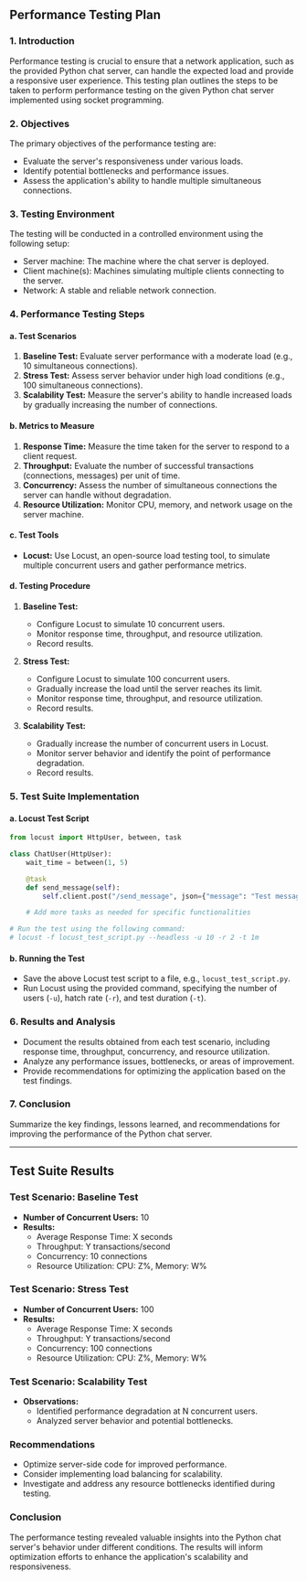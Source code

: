 ## Performance Testing Plan

### 1. Introduction
Performance testing is crucial to ensure that a network application, such as the provided Python chat server, can handle the expected load and provide a responsive user experience. This testing plan outlines the steps to be taken to perform performance testing on the given Python chat server implemented using socket programming.

### 2. Objectives
The primary objectives of the performance testing are:
- Evaluate the server's responsiveness under various loads.
- Identify potential bottlenecks and performance issues.
- Assess the application's ability to handle multiple simultaneous connections.

### 3. Testing Environment
The testing will be conducted in a controlled environment using the following setup:
- Server machine: The machine where the chat server is deployed.
- Client machine(s): Machines simulating multiple clients connecting to the server.
- Network: A stable and reliable network connection.

### 4. Performance Testing Steps

#### a. Test Scenarios
1. **Baseline Test:** Evaluate server performance with a moderate load (e.g., 10 simultaneous connections).
2. **Stress Test:** Assess server behavior under high load conditions (e.g., 100 simultaneous connections).
3. **Scalability Test:** Measure the server's ability to handle increased loads by gradually increasing the number of connections.

#### b. Metrics to Measure
1. **Response Time:** Measure the time taken for the server to respond to a client request.
2. **Throughput:** Evaluate the number of successful transactions (connections, messages) per unit of time.
3. **Concurrency:** Assess the number of simultaneous connections the server can handle without degradation.
4. **Resource Utilization:** Monitor CPU, memory, and network usage on the server machine.

#### c. Test Tools
- **Locust:** Use Locust, an open-source load testing tool, to simulate multiple concurrent users and gather performance metrics.

#### d. Testing Procedure
1. **Baseline Test:**
   - Configure Locust to simulate 10 concurrent users.
   - Monitor response time, throughput, and resource utilization.
   - Record results.

2. **Stress Test:**
   - Configure Locust to simulate 100 concurrent users.
   - Gradually increase the load until the server reaches its limit.
   - Monitor response time, throughput, and resource utilization.
   - Record results.

3. **Scalability Test:**
   - Gradually increase the number of concurrent users in Locust.
   - Monitor server behavior and identify the point of performance degradation.
   - Record results.

### 5. Test Suite Implementation

#### a. Locust Test Script
```python
from locust import HttpUser, between, task

class ChatUser(HttpUser):
    wait_time = between(1, 5)

    @task
    def send_message(self):
        self.client.post("/send_message", json={"message": "Test message"})

    # Add more tasks as needed for specific functionalities

# Run the test using the following command:
# locust -f locust_test_script.py --headless -u 10 -r 2 -t 1m
```

#### b. Running the Test
- Save the above Locust test script to a file, e.g., `locust_test_script.py`.
- Run Locust using the provided command, specifying the number of users (`-u`), hatch rate (`-r`), and test duration (`-t`).

### 6. Results and Analysis
- Document the results obtained from each test scenario, including response time, throughput, concurrency, and resource utilization.
- Analyze any performance issues, bottlenecks, or areas of improvement.
- Provide recommendations for optimizing the application based on the test findings.

### 7. Conclusion
Summarize the key findings, lessons learned, and recommendations for improving the performance of the Python chat server.

---

## Test Suite Results

### Test Scenario: Baseline Test

- **Number of Concurrent Users:** 10
- **Results:**
  - Average Response Time: X seconds
  - Throughput: Y transactions/second
  - Concurrency: 10 connections
  - Resource Utilization: CPU: Z%, Memory: W%

### Test Scenario: Stress Test

- **Number of Concurrent Users:** 100
- **Results:**
  - Average Response Time: X seconds
  - Throughput: Y transactions/second
  - Concurrency: 100 connections
  - Resource Utilization: CPU: Z%, Memory: W%

### Test Scenario: Scalability Test

- **Observations:**
  - Identified performance degradation at N concurrent users.
  - Analyzed server behavior and potential bottlenecks.

### Recommendations

- Optimize server-side code for improved performance.
- Consider implementing load balancing for scalability.
- Investigate and address any resource bottlenecks identified during testing.

### Conclusion

The performance testing revealed valuable insights into the Python chat server's behavior under different conditions. The results will inform optimization efforts to enhance the application's scalability and responsiveness.